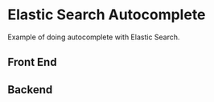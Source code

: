 # Elastic Search Autocomplete

Example of doing autocomplete with Elastic Search.

## Front End

## Backend
